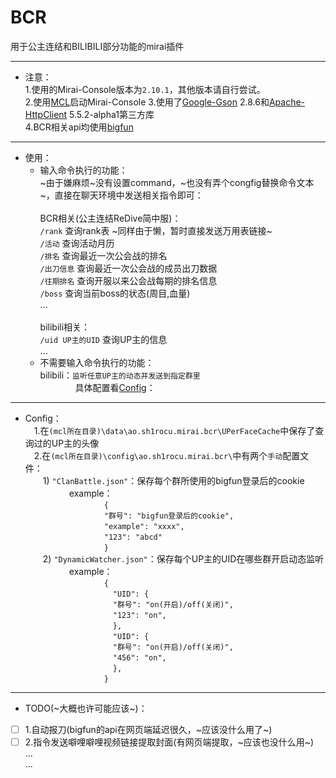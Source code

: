 # BCR
用于公主连结和BILIBILI部分功能的mirai插件
***
* 注意：<br>
      1.使用的Mirai-Console版本为`2.10.1`，其他版本请自行尝试。<br>
      2.使用[MCL](https://github.com/iTXTech/mirai-console-loader)启动Mirai-Console
      3.使用了[Google-Gson](https://github.com/google/gson) 2.8.6和[Apache-HttpClient](https://github.com/apache/httpcomponents-client) 5.5.2-alpha1第三方库<br>
      4.BCR相关api均使用[bigfun](https://www.bigfun.cn)
***
* 使用：<br>
  * 输入命令执行的功能：<br>
        ~由于嫌麻烦~没有设置command，~也没有弄个congfig替换命令文本~，直接在聊天环境中发送相关指令即可：<br><br>
        BCR相关(公主连结ReDive简中服)：<br>
          `/rank` 查询rank表 ~同样由于懒，暂时直接发送万用表链接~<br>
          `/活动` 查询活动月历<br>
          `/排名` 查询最近一次公会战的排名<br>
          `/出刀信息` 查询最近一次公会战的成员出刀数据<br>
          `/往期排名` 查询开服以来公会战每期的排名信息<br>
          `/boss` 查询当前boss的状态(周目,血量)<br>
          ...<br><br>
        bilibili相关：<br>
          `/uid UP主的UID` 查询UP主的信息<br>
           ...<br>
  * 不需要输入命令执行的功能：<br>
        bilibili：`监听任意UP主的动态并发送到指定群里`<br>
        &emsp;&emsp;&emsp;&emsp;具体配置看[Config](https://github.com/Sh1roCu/BCR#Config)：<br>
***
* Config：<br>
        &emsp;1.在`(mcl所在目录)\data\ao.sh1rocu.mirai.bcr\UPerFaceCache`中保存了查询过的UP主的头像<br>
        &emsp;2.在`(mcl所在目录)\config\ao.sh1rocu.mirai.bcr\`中有两个`手动`配置文件：<br>
        &emsp;&emsp;1) `"ClanBattle.json"`：保存每个群所使用的bigfun登录后的cookie<br>
        &emsp;&emsp;&emsp;&emsp;&emsp;example：<br>
        &emsp;&emsp;&emsp;&emsp;&emsp;&emsp;&emsp;&emsp;&emsp;`{`<br>
        &emsp;&emsp;&emsp;&emsp;&emsp;&emsp;&emsp;&emsp;&emsp;`"群号": "bigfun登录后的cookie",`<br>
        &emsp;&emsp;&emsp;&emsp;&emsp;&emsp;&emsp;&emsp;&emsp;`"example": "xxxx",`<br>
        &emsp;&emsp;&emsp;&emsp;&emsp;&emsp;&emsp;&emsp;&emsp;`"123": "abcd"`<br>
        &emsp;&emsp;&emsp;&emsp;&emsp;&emsp;&emsp;&emsp;&emsp;`}`<br>
        &emsp;&emsp;2) `"DynamicWatcher.json"`：保存每个UP主的UID在哪些群开启动态监听<br>
        &emsp;&emsp;&emsp;&emsp;&emsp;example：<br>
        &emsp;&emsp;&emsp;&emsp;&emsp;&emsp;&emsp;&emsp;&emsp;`{`<br>
        &emsp;&emsp;&emsp;&emsp;&emsp;&emsp;&emsp;&emsp;&emsp;&emsp;`"UID": {`<br>
        &emsp;&emsp;&emsp;&emsp;&emsp;&emsp;&emsp;&emsp;&emsp;&emsp;`"群号": "on(开启)/off(关闭)",`<br>
        &emsp;&emsp;&emsp;&emsp;&emsp;&emsp;&emsp;&emsp;&emsp;&emsp;`"123": "on",`<br>
        &emsp;&emsp;&emsp;&emsp;&emsp;&emsp;&emsp;&emsp;&emsp;&emsp;`},`<br>
        &emsp;&emsp;&emsp;&emsp;&emsp;&emsp;&emsp;&emsp;&emsp;&emsp;`"UID": {`<br>
        &emsp;&emsp;&emsp;&emsp;&emsp;&emsp;&emsp;&emsp;&emsp;&emsp;`"群号": "on(开启)/off(关闭)",`<br>
        &emsp;&emsp;&emsp;&emsp;&emsp;&emsp;&emsp;&emsp;&emsp;&emsp;`"456": "on",`<br>
        &emsp;&emsp;&emsp;&emsp;&emsp;&emsp;&emsp;&emsp;&emsp;&emsp;`},`<br>
        &emsp;&emsp;&emsp;&emsp;&emsp;&emsp;&emsp;&emsp;&emsp;`}`<br>
***
* TODO(~大概也许可能应该~)：<br>
- [ ] 1.自动报刀(bigfun的api在网页端延迟很久，~应该没什么用了~)<br>
- [ ] 2.指令发送噼哩噼哩视频链接提取封面(有网页端提取，~应该也没什么用~)<br>
        ...<br>
        ...<br>

